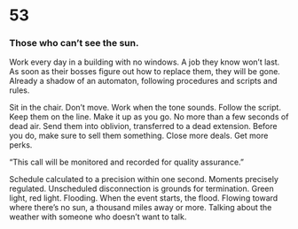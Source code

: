 # 53

### Those who can’t see the sun. 

Work every day in a building with no windows. A job they know won’t last. As soon as their bosses figure out how to replace them, they will be gone. Already a shadow of an automaton, following procedures and scripts and rules. 

Sit in the chair. Don’t move. Work when the tone sounds. Follow the script. Keep them on the line. Make it up as you go. No more than a few seconds of dead air. Send them into oblivion, transferred to a dead extension.  Before you do, make sure to sell them something. Close more deals. Get more perks.

“This call will be monitored and recorded for quality assurance.”

Schedule calculated to a precision within one second. Moments precisely regulated. Unscheduled disconnection is grounds for termination. Green light, red light. Flooding. When the event starts, the flood. Flowing toward where there’s no sun, a thousand miles away or more. Talking about the weather with someone who doesn’t want to talk.